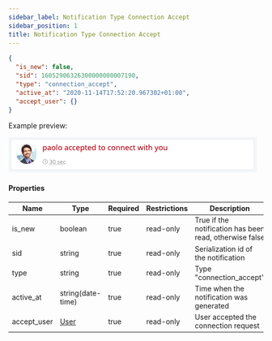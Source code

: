 ```yaml
---
sidebar_label: Notification Type Connection Accept
sidebar_position: 1
title: Notification Type Connection Accept
---
```


```json
{
  "is_new": false,
  "sid": 16052906326300000000007190,
  "type": "connection_accept",
  "active_at": "2020-11-14T17:52:20.967302+01:00",
  "accept_user": {}
}
```

Example preview:

![Notification](/img/notification_types/accept_connection.png)

#### Properties

|Name|Type|Required|Restrictions|Description|
|---|---|---|---|---|
|is_new|boolean|true|read-only|True if the notification has been read, otherwise false|
|sid|string|true|read-only|Serialization id of the notification|
|type|string|true|read-only|Type "connection_accept"|
|active_at|string(date-time)|true|read-only|Time when the notification was generated|
|accept_user|[User](/docs/apireference/v2/schemas/user)|true|read-only|User accepted the connection request|
